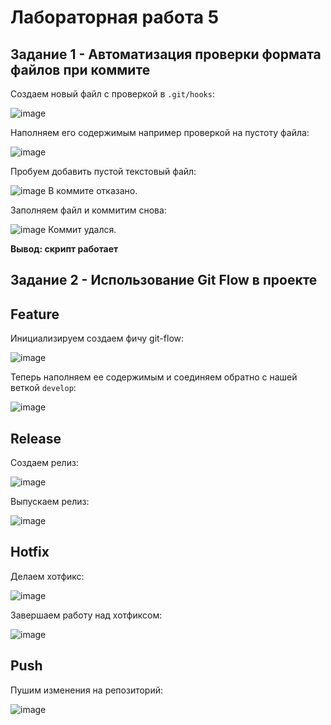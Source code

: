 # Лабораторная работа 5

## Задание 1 - Автоматизация проверки формата файлов при коммите

Создаем новый файл с проверкой в `.git/hooks`:

![image](assets/1.png)

Наполняем его содержимым например проверкой на пустоту файла:

![image](assets/2.png)

Пробуем добавить пустой текстовый файл:

![image](assets/3.png)
В коммите отказано.

Заполняем файл и коммитим снова:

![image](assets/4.png)
Коммит удался.

__Вывод: скрипт работает__

## Задание 2 - Использование Git Flow в проекте

## Feature
Инициализируем создаем фичу git-flow:

![image](assets/5.png)

Теперь наполняем ее содержимым и соединяем обратно с нашей веткой `develop`:

![image](assets/6.png)

## Release

Создаем релиз:

![image](assets/7.png)

Выпускаем релиз:

![image](assets/8.png)

## Hotfix

Делаем хотфикс:

![image](assets/9.png)

Завершаем работу над хотфиксом:

![image](assets/10.png)

## Push

Пушим изменения на репозиторий:

![image](assets/11.png)

